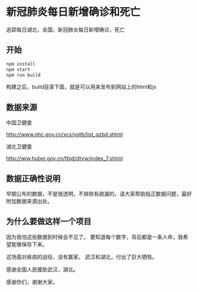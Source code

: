 # 新冠肺炎每日新增确诊和死亡

追踪每日湖北，全国，新冠肺炎每日新增确诊，死亡


## 开始

```javascript
npm install 
npm start
npm run build

```

构建之后，build目录下面，就是可以用来发布到网站上的html和js


## 数据来源

中国卫健委

http://www.nhc.gov.cn/xcs/yqtb/list_gzbd.shtml


湖北卫健委

http://wjw.hubei.gov.cn/fbjd/dtyw/index_7.shtml



## 数据正确性说明

早期公布的数据，不是很透明，不排除有疏漏的，请大家帮助指正数据问题，最好附加数据来源出处。


## 为什么要做这样一个项目

因为我怕这些数据到时候会不见了。 要知道每个数字，背后都是一条人命，我希望能够保存下来。

这场面对疾病的战役，没有赢家。 武汉和湖北，付出了巨大牺牲。

感谢全国人民援助武汉，湖北。

感谢你们，谢谢大家。
